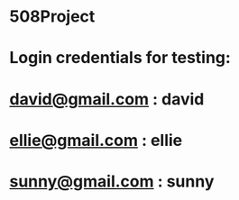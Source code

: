 # 508Project
# Login credentials for testing:
# david@gmail.com : david
# ellie@gmail.com : ellie
# sunny@gmail.com : sunny
